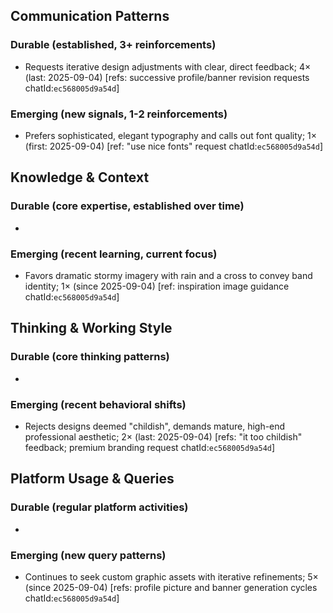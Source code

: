 ## Communication Patterns
### Durable (established, 3+ reinforcements)
- Requests iterative design adjustments with clear, direct feedback; 4× (last: 2025-09-04) [refs: successive profile/banner revision requests chatId:`ec568005d9a54d`]

### Emerging (new signals, 1-2 reinforcements)
- Prefers sophisticated, elegant typography and calls out font quality; 1× (first: 2025-09-04) [ref: "use nice fonts" request chatId:`ec568005d9a54d`]

## Knowledge & Context
### Durable (core expertise, established over time)
-

### Emerging (recent learning, current focus)
- Favors dramatic stormy imagery with rain and a cross to convey band identity; 1× (since 2025-09-04) [ref: inspiration image guidance chatId:`ec568005d9a54d`]

## Thinking & Working Style
### Durable (core thinking patterns)
-

### Emerging (recent behavioral shifts)
- Rejects designs deemed "childish", demands mature, high-end professional aesthetic; 2× (last: 2025-09-04) [refs: "it too childish" feedback; premium branding request chatId:`ec568005d9a54d`]

## Platform Usage & Queries
### Durable (regular platform activities)
-

### Emerging (new query patterns)
- Continues to seek custom graphic assets with iterative refinements; 5× (since 2025-09-04) [refs: profile picture and banner generation cycles chatId:`ec568005d9a54d`]